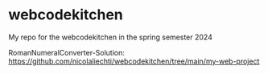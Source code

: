# webcodekitchen
My repo for the webcodekitchen in the spring semester 2024

RomanNumeralConverter-Solution: https://github.com/nicolaliechti/webcodekitchen/tree/main/my-web-project
